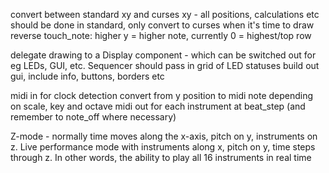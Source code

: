 convert between standard xy and curses xy - all positions, calculations etc should be done in standard, only convert to curses when it's time to draw
reverse touch_note: higher y = higher note, currently 0 = highest/top row

delegate drawing to a Display component - which can be switched out for eg LEDs, GUI, etc. Sequencer should pass in grid of LED statuses
build out gui, include info, buttons, borders etc

midi in for clock detection
convert from y position to midi note depending on scale, key and octave
midi out for each instrument
  at beat_step
  (and remember to note_off where necessary)



Z-mode - normally time moves along the x-axis, pitch on y, instruments on z. Live performance mode with instruments along x, pitch on y, time steps through z. In other words, the ability to play all 16 instruments in real time
